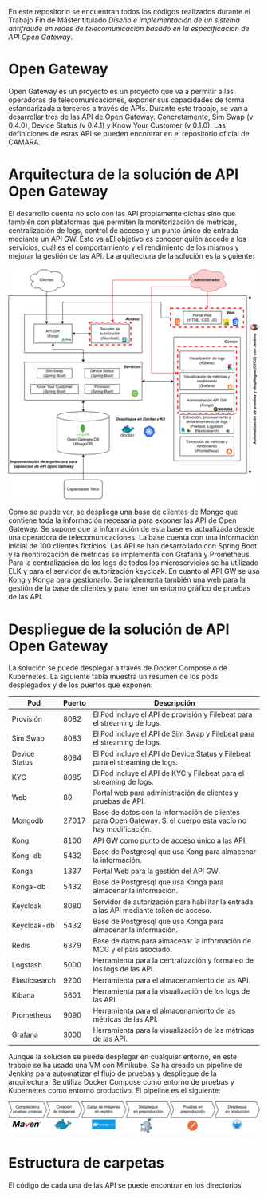 En este repositorio se encuentran todos los códigos realizados durante el Trabajo Fin de Máster titulado *Diseño e implementación de un sistema antifraude en redes de telecomunicación basado en la especificación de API Open Gateway*.


# Open Gateway

Open Gateway es un proyecto es un proyecto que va a permitir a las operadoras de telecomunicaciones, exponer sus capacidades de forma estandarizada a terceros a través de APIs. Durante este trabajo, se van a desarrollar tres de las API de Open Gateway. Concretamente, Sim Swap (v 0.4.0), Device Status (v 0.4.1) y Know Your Customer (v 0.1.0). Las definiciones de estas API se pueden encontrar en el repositorio oficial de CAMARA.

# Arquitectura de la solución de API Open Gateway

El desarrollo cuenta no solo con las API propiamente dichas sino que también con plataformas que permiten la monitorización de métricas, centralización de logs, control de acceso y un punto único de entrada mediante un API GW. Esto va aEl objetivo es conocer quién accede a los servicios, cuál es el comportamiento y el rendimiento de los mismos y mejorar la gestión de las API. La arquitectura de la solución es la siguiente:

![Arquitectura implementada](implementacionarquitecturaogw.png)


Como se puede ver, se despliega una base de clientes de Mongo que contiene toda la información necesaria para exponer las API de Open Gateway. Se supone que la información de esta base es actualizada desde una operadora de telecomunicaciones. La base cuenta con una información inicial de 100 clientes ficticios. Las API se han desarrollado con Spring Boot y la montirozación de métricas se implementa con Grafana y Prometheus. Para la centralización de los logs de todos los microservicios se ha utilizado ELK y para el servidor de autorización keycloak. En cuanto al API GW se usa Kong y Konga para gestionarlo. Se implementa también una web para la gestión de la base de clientes y para tener un entorno gráfico de pruebas de las API. 

# Despliegue de la solución de API Open Gateway

La solución se puede desplegar a través de Docker Compose o de Kubernetes. La siguiente tabla muestra un resumen de los pods desplegados y de los puertos que exponen:

| Pod          | Puerto | Descripción                                                                                             |
|--------------|--------|---------------------------------------------------------------------------------------------------------|
| Provisión    | 8082   | El Pod incluye el API de provisión y Filebeat para el streaming de logs.                                |
| Sim Swap     | 8083   | El Pod incluye el API de Sim Swap y Filebeat para el streaming de logs.                                 |
| Device Status| 8084   | El Pod incluye el API de Device Status y Filebeat para el streaming de logs.                            |
| KYC          | 8085   | El Pod incluye el API de KYC y Filebeat para el streaming de logs.                                      |
| Web          | 80     | Portal web para administración de clientes y pruebas de API.                                            |
| Mongodb      | 27017  | Base de datos con la información de clientes para Open Gateway. Si el cuerpo esta vacío no hay modificación. |
| Kong         | 8100   | API GW como punto de acceso único a las API.                                                            |
| Kong-db      | 5432   | Base de Postgresql que usa Kong para almacenar la información.                                          |
| Konga        | 1337   | Portal Web para la gestión del API GW.                                                                  |
| Konga-db     | 5432   | Base de Postgresql que usa Konga para almacenar la información.                                         |
| Keycloak     | 8080   | Servidor de autorización para habilitar la entrada a las API mediante token de acceso.                  |
| Keycloak-db  | 5432   | Base de Postgresql que usa Konga para almacenar la información.                                         |
| Redis        | 6379   | Base de datos para almacenar la información de MCC y el país asociado.                                  |
| Logstash     | 5000   | Herramienta para la centralización y formateo de los logs de las API.                                   |
| Elasticsearch| 9200   | Herramienta para el almacenamiento de las API.                                                          |
| Kibana       | 5601   | Herramienta para la visualización de los logs de las API.                                               |
| Prometheus   | 9090   | Herramienta para el almacenamiento de las métricas de las API.                                          |
| Grafana      | 3000   | Herramienta para la visualización de las métricas de las API.                                           |

Aunque la solución se puede desplegar en cualquier entorno, en este trabajo se ha usado una VM con Minikube. Se ha creado un pipeline de Jenkins para automatizar el flujo de pruebas y despliegue de la arquitectura. Se utiliza Docker Compose como entorno de pruebas y Kubernetes como entorno productivo. El pipeline es el siguiente:

![Ppeline de automatización de pruebas y despliegue](cicdpipeline.png)


# Estructura de carpetas

El código de cada una de las API se puede encontrar en los directorios 
